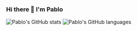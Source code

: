 ### Hi there 👋 I'm Pablo

<!--
**Pablo-source/Pablo-source** is a ✨ _special_ ✨ repository because its `README.md` (this file) appears on your GitHub profile.

Here are some ideas to get you started: 

- 🔭 I’m currently working on ...
- 🌱 I’m currently learning ...
- 👯 I’m looking to collaborate on ...
- 🤔 I’m looking for help with ...
- 💬 Ask me about ...
- 📫 How to reach me: ...
- 😄 Pronouns: ...
- ⚡ Fun fact: ...
-->

![Pablo's GitHub stats](https://github-readme-stats.vercel.app/api?username=Pablo-source&show_icons=true&theme=tokyonight)
![Pablo's GitHub languages](https://github-readme-stats.vercel.app/api/top-langs/?username=PABLO-SOURCE&layout=compact&show_icons=true&theme=radical)




